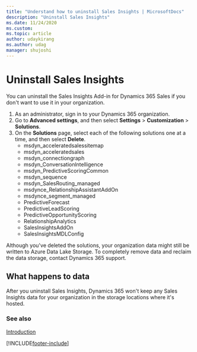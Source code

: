 ```yaml
---
title: "Understand how to uninstall Sales Insights | MicrosoftDocs"
description: "Uninstall Sales Insights"
ms.date: 11/24/2020
ms.custom: 
ms.topic: article
author: udaykirang
ms.author: udag
manager: shujoshi
---
```


# Uninstall Sales Insights

You can uninstall the Sales Insights Add-in for Dynamics 365 Sales if you don't want to use it in your organization.
  
1.	As an administrator, sign in to your Dynamics 365 organization.
2.	Go to **Advanced settings**, and then select **Settings** > **Customization** > **Solutions**.  
3.	On the **Solutions** page, select each of the following solutions one at a time, and then select **Delete**.  
    -   msdyn_acceleratedsalessitemap  
    -	msdyn_acceleratedsales  
    -	msdyn_connectiongraph  
    -	msdyn_Conversationlntelligence  
    -	msdyn_PredictiveScoringCommon 
    -   msdyn_sequence  
    -   msdyn_SalesRouting_managed
    -   msdynce_RelationshipAssistantAddOn
    -	msdynce_segment_managed  
    -	PredictiveForecast  
    -	PredictiveLeadScoring  
    -	PredictiveOpportunityScoring  
    -	RelationshipAnalytics  
    -	SalesInsightsAddOn  
    -	SalesInsightsMDLConfig 

Although you've deleted the solutions, your organization data might still be written to Azure Data Lake Storage. To completely remove data and reclaim the data storage, contact Dynamics 365 support.  

## What happens to data

After you uninstall Sales Insights, Dynamics 365 won't keep any Sales Insights data for your organization in the storage locations where it's hosted.

### See also

[Introduction](../sales/intro-admin-guide-sales-insights.md)


[!INCLUDE[footer-include](../includes/footer-banner.md)]
